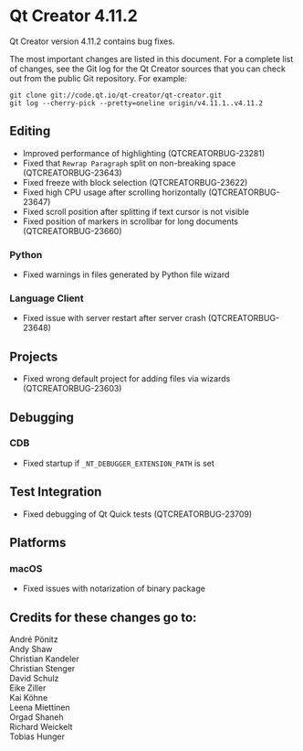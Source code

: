 Qt Creator 4.11.2
=================

Qt Creator version 4.11.2 contains bug fixes.

The most important changes are listed in this document. For a complete
list of changes, see the Git log for the Qt Creator sources that
you can check out from the public Git repository. For example:

    git clone git://code.qt.io/qt-creator/qt-creator.git
    git log --cherry-pick --pretty=oneline origin/v4.11.1..v4.11.2

Editing
-------

* Improved performance of highlighting (QTCREATORBUG-23281)
* Fixed that `Rewrap Paragraph` split on non-breaking space (QTCREATORBUG-23643)
* Fixed freeze with block selection (QTCREATORBUG-23622)
* Fixed high CPU usage after scrolling horizontally (QTCREATORBUG-23647)
* Fixed scroll position after splitting if text cursor is not visible
* Fixed position of markers in scrollbar for long documents (QTCREATORBUG-23660)

### Python

* Fixed warnings in files generated by Python file wizard

### Language Client

* Fixed issue with server restart after server crash (QTCREATORBUG-23648)

Projects
--------

* Fixed wrong default project for adding files via wizards (QTCREATORBUG-23603)

Debugging
---------

### CDB

* Fixed startup if `_NT_DEBUGGER_EXTENSION_PATH` is set

Test Integration
----------------

* Fixed debugging of Qt Quick tests (QTCREATORBUG-23709)

Platforms
---------

### macOS

* Fixed issues with notarization of binary package

Credits for these changes go to:
--------------------------------

André Pönitz  
Andy Shaw  
Christian Kandeler  
Christian Stenger  
David Schulz  
Eike Ziller  
Kai Köhne  
Leena Miettinen  
Orgad Shaneh  
Richard Weickelt  
Tobias Hunger  
